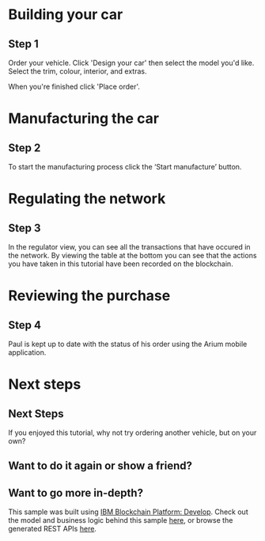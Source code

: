 # Building your car
## Step 1
[//]: # ('LISTENER | ATTRIBUTE | | .tutorial-button | disabled')

Order your vehicle. Click 'Design your car' then select the model you'd like. Select the trim, colour, interior, and extras.

When you're finished click 'Place order'.

[//]: # ('NOTIFICATION | Hello! | Click on the 'Add' icon to bring up the tutorial and begin the demo. | TOP | LEFT | CREATE_WHEN => [ LISTENER | SCOPE | EQUAL | mode | tutorial | OR => [ LISTENER | EVENT | | #reset | click ]] | DESTROY_WHEN => [ LISTENER | EVENT | | #expandContract |  click ]')
[//]: # ('NOTIFICATION |  | If you would like to reset the tutorial and start again at any point, click the icon in the upper right. | TOP | RIGHT | CREATE_WHEN => [ LISTENER | SCOPE | EQUAL | mode | tutorial | OR => [ LISTENER | EVENT | | #reset | click ]] | DESTROY_WHEN => [ LISTENER | EVENT | | #reset |  click ]')

[//]: # ('NOTIFICATION |  | You are now Paul, a consumer interested in ordering a car through the Arium app.  | TOP | LEFT | CREATE_WHEN => [ LISTENER | EVENT | | #expandContract |  click ] | DESTROY_WHEN => []')

[//]: # ('BUTTON | Next Step | /manufacturer-dashboard | ENABLEMENT_RULE => [ REST_EVENT | $class | EQUAL | org.acme.vehicle_network.PlaceOrderEvent]')

# Manufacturing the car
## Step 2
[//]: # ('LISTENER | ATTRIBUTE | | .tutorial-button | disabled')

To start the manufacturing process click the ‘Start manufacture’ button.

[//]: # ('NOTIFICATION | | You are now Mike, the Manufacturing Manager at Arium Logistics. Notice, a new order has been recieved. | TOP | RIGHT | CREATE_WHEN => [] | DESTROY_WHEN => []')

[//]: # ('NOTIFICATION | | As the vehicle is assembled, components like the chassis and interior will be built or installed, and the blockchain assets will be updated. Finally, the vehicle identification number, VIN, can be automatically assigned in accordance with a smart contract, without manual regulator approval, retaining regulatory oversight. | TOP | LEFT | CREATE_WHEN => [ LISTENER | EVENT | manufacturer | .start-manufacture | click ] | DESTROY_WHEN => []')

[//]: # ('BUTTON | Next Step | /regulator-dashboard | ENABLEMENT_RULE => [ REST_EVENT | $class | EQUAL | org.acme.vehicle_network.UpdateOrderStatusEvent | AND => [ REST_EVENT | orderStatus | EQUAL | DELIVERED ]]')

# Regulating the network
## Step 3
In the regulator view, you can see all the transactions that have occured in the network. By viewing the table at the bottom you can see that the actions you have taken in this tutorial have been recorded on the blockchain.

[//]: # ('NOTIFICATION | | You are now Debbie, the VDA Officer at Vehicle & Drivers Authority. You regulate car manufacture using a web-based application that allows you to view the full list of transactions recorded on the blockchain. | TOP | RIGHT | CREATE_WHEN => [] | DESTROY_WHEN => []')

[//]: # ('BUTTON | Next Step | /car-builder | ENABLEMENT_RULE => []')

# Reviewing the purchase
## Step 4
Paul is kept up to date with the status of his order using the Arium mobile application.

[//]: # ('BUTTON | Finish | /car-builder | ENABLEMENT_RULE => []')

# Next steps
## Next Steps
If you enjoyed this tutorial, why not try ordering another vehicle, but on your own?

[//]: # ('INLINE_BUTTON | Order another | FUNCTION => [ startAgain | ARGS => [] ]')

## Want to do it again or show a friend?

[//]: # ('INLINE_BUTTON | Reset tutorial | FUNCTION => [ reset | ARGS => [] ]')

## Want to go more in-depth?
This sample was built using [IBM Blockchain Platform: Develop](https://console.stage1.bluemix.net/docs/services/blockchain/develop.html#develop-the-network). Check out the model and business logic behind this sample [here](%PLAYGROUND_URL%), or browse the generated REST APIs [here](%REST_SERVER_URL%).